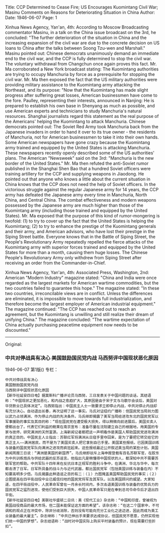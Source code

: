 Title: CCP Determined to Cease Fire; US Encourages Kuomintang Civil War; Masinu Comments on Reasons for Deteriorating Situation in China
Author: 
Date: 1946-06-07
Page: 1

Xinhua News Agency, Yan'an, 4th: According to Moscow Broadcasting commentator Masinu, in a talk on the China issue broadcast on the 3rd, he concluded: "The further deterioration of the situation in China and the increasing expansion of the civil war are due to the concrete decision on US loans to China after the talks between Soong Tzu-wen and Marshall." Masinu pointed out: Chinese democrats unanimously demand an immediate end to the civil war, and the CCP is fully determined to stop the civil war. The voluntary withdrawal from Changchun once again proves this fact. Mr. Ma corroborated a New York broadcast stating: The Kuomintang authorities are trying to occupy Manchuria by force as a prerequisite for stopping the civil war. Mr. Ma then exposed the fact that the US military authorities were providing military assistance to the Kuomintang army attacking the Northeast, and its purpose: "Now that the Kuomintang has made slight progress after suffering great losses, American businessmen have come to the fore. Paulley, representing their interests, announced in Nanjing: He is prepared to establish his own base in Shenyang as much as possible, and use American experts and technicians to study Manchuria's natural resources. Shanghai journalists regard this statement as the real purpose of the Americans' helping the Kuomintang to attack Manchuria. Chinese democrats pointed out: The Soviet Red Army took Manchuria back from the Japanese invaders in order to hand it over to its true owner - the residents of Manchuria, not for American businessmen to take it into their own hands. Some American newspapers have gone crazy because the Kuomintang army trained and equipped by the United States is attacking Manchuria. These newspapers recently openly described some of the US authorities' plans. The American "Newsweek" said on the 3rd: "Manchuria is the new border of the United States." Mr. Ma then refuted the anti-Soviet rumor published in the Shanghai Shen Bao that a hundred Soviet officers were training artillery for the CCP and supplying weapons in Jiaodong. He pointed out that anyone who knows a little about the current situation in China knows that the CCP does not need the help of Soviet officers. In the victorious struggle against the regular Japanese army for 14 years, the CCP army has defeated the Japanese army every time in Manchuria, North China, and Central China. The combat effectiveness and modern weapons possessed by the Japanese army are much higher than those of the Kuomintang army (including those trained and equipped by the United States). Mr. Ma exposed that the purpose of this kind of rumor-mongering is twofold: (1) to try to cover up the fact that the United States is helping the Kuomintang; (2) to try to enhance the prestige of the Kuomintang generals and their army, and American advisors, who have lost their prestige in the Siping Street battle. Everyone knows that in the Battle of Siping Street, the People's Revolutionary Army repeatedly repelled the fierce attacks of the Kuomintang army with superior forces trained and equipped by the United States for more than a month, causing them huge losses. The Chinese People's Revolutionary Army only withdrew from Siping Street after receiving an order from the Commander-in-Chief.

Xinhua News Agency, Yan'an, 4th: Associated Press, Washington, 2nd: American "Modern Industry" magazine stated: "China and India were once regarded as the largest markets for American wartime commodities, but the two countries failed to guarantee this hope." The magazine stated: "In these two countries, irreconcilable views are in conflict. Unless the differences are eliminated, it is impossible to move towards full industrialization, and therefore become the largest employer of American industrial equipment." The magazine continued: "The CCP has reached out to reach an agreement, but the Kuomintang is unwilling and still realize their dream of unifying China." The magazine concluded: "The wartime expectation of China actually purchasing peacetime equipment now needs to be discounted."



<hr /> 

Original: 


### 中共对停战具有决心  美国鼓励国民党内战  马西努评中国现状恶化原因

1946-06-07
第1版()
专栏：

    中共对停战具有决心
    美国鼓励国民党内战
    马西努评中国现状恶化原因
    【新华社延安四日电】据莫斯科广播评论员马西努，三日发表关于中国问题的谈话，其结语称：“中国现状之更加恶化，和内战之愈趋扩大，其原因是由于宋子文与马歇尔会谈后，美国对华贷款业已具体决定”。马西努指出：中国民主人士一致要求立即停止内战，中共对停止内战却有充分决心。自动退出长春，再次证明了这一事实。马氏对证纽约广播称：但国民党当局则力图以武力占领满洲、作为停止内战的先决条件。马氏继即揭露了美军当局给进攻东北的国民党军以军事援助的事实及其目的称：“现在国民党在遭受极大损失，得以稍微向前进展后，美国买卖人便都出台了。代表它们利益的鲍莱在南京宣布：准备尽量在沈阳建立自己的根据地，用美国的专家与技师，研究满洲的天然富源。上海新闻记者都把这一声明看作是美国人帮助国民党进攻满洲的真正目的。中国民主人士指出：苏联红军将满洲从日寇手里夺回来，是为了要把它转交给它的真正主人——满洲居民，而不是为了美国买卖人把它拿到自已手里。美国某些报纸，已因美国训练与装备的国民党军队向满洲之进攻而疯狂起来。这些报纸最近公开叙述美当局的某些计划。美国新闻周报三日说：“满洲是美国的新国界”。马氏继即驳斥上海申报登载有百名苏联军官，在胶东为中共训练炮兵与供给武器的反苏谣言。他指出凡是稍懂得中国现状的人，都深知中共不需要苏联军官的帮助。中共军队十四年来在反抗日本正规军的胜利斗争中，在满洲、华北与华中，每次都击溃了日军。日军所具备的战斗力与近代武器，都比国民党军（包括美国训练与装备在内）不知要高明多少倍。马氏揭露此种造谣之目的有二：（１）力图掩盖美国帮助国民党的事实；（２）企图提高在四平街战役中业已威信扫地的国民党将军及其军队，以及美国顾问的威望。大家知道，在四平街战役中，人民革命军曾在一月余长时间内，多次击退美国训练与装备的优势兵力的国民党军之猛烈进攻，使他们受到巨大损失，中国人民革命军只是在奉到总司令命令后才退出四平街。
    【新华社延安四日电】美联社华盛顿二日讯：美《现代工业》杂志称：“中国和印度，曾被视为美国战役商品的最大市场，但二国未能保证这方面的希望”。该杂志称：“在这二个国家中，不可调和的观点正在冲突中，除非分歧消除，否则没有可能向充分工业化之途迈进，因此而成为美工业装备的最大雇主”。杂志继称：“中共已伸出手来要求达成协议，但国民党不愿意，仍然实现他们统一中国的梦想”。杂志结语称：“战时对中国实际上购买平时装备的预计，现在需要打些折扣”。
